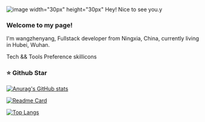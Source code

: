 ![image width="30px" height="30px"](https://user-images.githubusercontent.com/66305203/197138394-ffd42f0e-4e1a-4c67-b5a1-129aa0f8664c.png)  Hey! Nice to see you.y 

### Welcome to my page!
I'm wangzhenyang, Fullstack developer from  Ningxia, China, currently living in  Hubei, Wuhan.

Tech && Tools Preference
skillicons

### ⭐️  Github Star
[![Anurag's GitHub stats](https://github-readme-stats.vercel.app/api?username=Colincosmo&count_private=true&show_icons=true&theme=midnight-purple)](https://github.com/Colincosmo/Colincosmo)

[![Readme Card](https://github-readme-stats.vercel.app/api/pin/?username=Colincosmo&repo=vue3-template&show_owner=true&theme=midnight-purple)](https://github.com/Colincosmo/vue3-template)

[![Top Langs](https://github-readme-stats.vercel.app/api/top-langs/?username=Colincosmo&show_owner=true&theme=midnight-purple)](https://github.com/anuraghazra/github-readme-stats)

